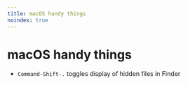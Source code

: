 ```yaml
---
title: macOS handy things
noindex: true
---
```


# macOS handy things

- `Command-Shift-.` toggles display of hidden files in Finder
